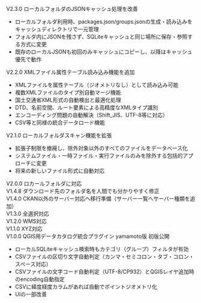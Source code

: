 V2.3.0 ローカルフォルダのJSONキャッシュ処理を改善
- ローカルフォルダ利用時、packages.json/groups.jsonの生成・読み込みをキャッシュディレクトリで一元管理
- フォルダ内にJSONを残さず、SQLiteキャッシュと同じ場所に保存・参照する方式に変更
- 既存のローカルJSONも初回のみキャッシュにコピーし、以降はキャッシュ優先で動作

V2.2.0 XMLファイル属性テーブル読み込み機能を追加  
- XMLファイルを属性テーブル（ジオメトリなし）として読み込み可能
- 複数XMLファイルのタイプ別自動マージ機能
- 国土交通省XML形式の自動検出と最適化処理
- DTD、名前空間、ルート要素による高精度なXMLタイプ識別
- エンコーディング問題の自動解決（Shift_JIS、UTF-8等に対応）
- CSV等と同様の統合データロード機能

V2.1.0 ローカルフォルダスキャン機能を拡張  
- 拡張子制限を撤廃し、除外対象以外のすべてのファイルをデータベース化  
- システムファイル・一時ファイル・実行ファイルのみを除外する包括的アプローチに変更  
- 将来の新しいファイル形式に自動対応

V2.0.0 ロカールフォルダに対応  
V1.4.8 ダウンロード先のフォルダ名を人間でも分かりやすく修正  
V1.4.0 CKAN以外のサーバー対応へ移行準備（サーバー一覧へサーバー種類を追加）   
V1.3.0 全選択対応  
V1.2.0 WMS対応  
V1.1.0 XYZ対応  
V1.0.0 QGIS用データカタログ統合プラグイン yamamoto版 初版公開  
- ローカルSQLiteキャッシュ検索時もカテゴリ（グループ）フィルタが有効
- CSVファイルの区切り文字自動判定（カンマ・セミコロン・タブ・コロン・スペース対応）
- CSVファイルの文字コード自動判定（UTF-8/CP932）とQGISレイヤ追加時のencoding自動指定
- CSVに緯度経度カラムがあれば自動でポイントジオメトリ化
- UIの一部改善

